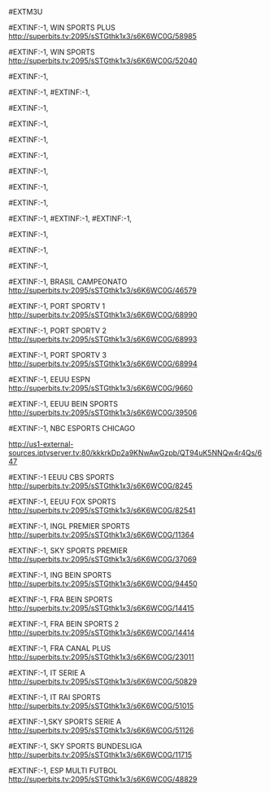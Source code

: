 #EXTM3U

#EXTINF:-1, WIN SPORTS PLUS 
http://superbits.tv:2095/sSTGthk1x3/s6K6WC0G/58985

#EXTINF:-1, WIN SPORTS 
http://superbits.tv:2095/sSTGthk1x3/s6K6WC0G/52040

#EXTINF:-1,

#EXTINF:-1,
#EXTINF:-1,

#EXTINF:-1,

#EXTINF:-1,

#EXTINF:-1,

#EXTINF:-1,

#EXTINF:-1,

#EXTINF:-1,

#EXTINF:-1,

#EXTINF:-1,
#EXTINF:-1,
#EXTINF:-1,

#EXTINF:-1,

#EXTINF:-1,

#EXTINF:-1,


#EXTINF:-1, BRASIL CAMPEONATO 
http://superbits.tv:2095/sSTGthk1x3/s6K6WC0G/46579

#EXTINF:-1, PORT SPORTV 1
http://superbits.tv:2095/sSTGthk1x3/s6K6WC0G/68990

#EXTINF:-1, PORT SPORTV 2
http://superbits.tv:2095/sSTGthk1x3/s6K6WC0G/68993

#EXTINF:-1, PORT SPORTV 3
http://superbits.tv:2095/sSTGthk1x3/s6K6WC0G/68994

#EXTINF:-1, EEUU ESPN
http://superbits.tv:2095/sSTGthk1x3/s6K6WC0G/9660

#EXTINF:-1, EEUU BEIN SPORTS
http://superbits.tv:2095/sSTGthk1x3/s6K6WC0G/39506

#EXTINF:-1, NBC ESPORTS CHICAGO

http://us1-external-sources.iptvserver.tv:80/kkkrkDp2a9KNwAwGzpb/QT94uK5NNQw4r4Qs/647

#EXTINF:-1 EEUU CBS SPORTS
http://superbits.tv:2095/sSTGthk1x3/s6K6WC0G/8245

#EXTINF:-1, EEUU FOX SPORTS
http://superbits.tv:2095/sSTGthk1x3/s6K6WC0G/82541 

#EXTINF:-1, INGL PREMIER SPORTS 
http://superbits.tv:2095/sSTGthk1x3/s6K6WC0G/11364

#EXTINF:-1, SKY SPORTS PREMIER
http://superbits.tv:2095/sSTGthk1x3/s6K6WC0G/37069


#EXTINF:-1, ING BEIN SPORTS
http://superbits.tv:2095/sSTGthk1x3/s6K6WC0G/94450

#EXTINF:-1, FRA BEIN SPORTS
http://superbits.tv:2095/sSTGthk1x3/s6K6WC0G/14415


#EXTINF:-1, FRA BEIN SPORTS 2
http://superbits.tv:2095/sSTGthk1x3/s6K6WC0G/14414

#EXTINF:-1, FRA CANAL PLUS
http://superbits.tv:2095/sSTGthk1x3/s6K6WC0G/23011

#EXTINF:-1, IT SERIE A
http://superbits.tv:2095/sSTGthk1x3/s6K6WC0G/50829

#EXTINF:-1, IT RAI SPORTS
http://superbits.tv:2095/sSTGthk1x3/s6K6WC0G/51015

#EXTINF:-1,SKY SPORTS SERIE A
http://superbits.tv:2095/sSTGthk1x3/s6K6WC0G/51126

#EXTINF:-1, SKY SPORTS BUNDESLIGA
http://superbits.tv:2095/sSTGthk1x3/s6K6WC0G/11715

#EXTINF:-1, ESP MULTI FUTBOL
http://superbits.tv:2095/sSTGthk1x3/s6K6WC0G/48829

